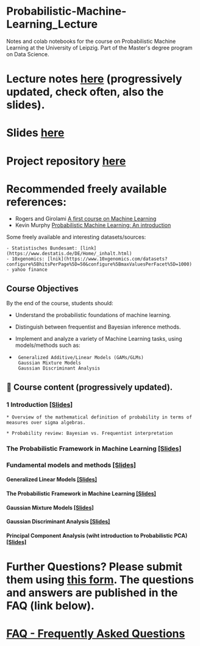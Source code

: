 # Probabilistic-Machine-Learning_Lecture
Notes and colab notebooks for the course on Probabilistic Machine Learning at the University of Leipzig. Part of the Master's degree program on Data Science.

# Lecture notes [here](https://drive.google.com/drive/folders/1j7gkEYXaCap3xLlUoXHxi9vUxrTQ-Z_0?usp=drive_link) (progressively updated, check often, also the slides).
# Slides [here](https://drive.google.com/drive/folders/1c_jzsbBfxUJ4liPvTVpDsGAfjhJK7azM?usp=drive_link)

# Project repository [here](https://github.com/IvaroEkel/Probabilistic-Machine-Learning_lecture-PROJECTS/)

# Recommended freely available references:

- Rogers and Girolami [A first course on Machine Learning](https://raw.githubusercontent.com/wwkenwong/book/master/Simon%20Rogers%2C%20Mark%20Girolami%20A%20First%20Course%20in%20Machine%20Learning.pdf)
- Kevin Murphy [Probabilistic Machine Learning: An introduction](https://probml.github.io/pml-book/book1.html)

Some freely available and interesting datasets/sources:

    - Statistisches Bundesamt: [link](https://www.destatis.de/DE/Home/_inhalt.html)
    - 10xgenomics: [lnik](https://www.10xgenomics.com/datasets?configure%5BhitsPerPage%5D=50&configure%5BmaxValuesPerFacet%5D=1000)
    - yahoo finance


## Course Objectives

By the end of the course, students should:

- Understand the probabilistic foundations of machine learning.
  
- Distinguish between frequentist and Bayesian inference methods.
  
- Implement and analyze a variety of Machine Learning tasks, using models/methods such as:
-      Generalized Additive/Linear Models (GAMs/GLMs)
       Gaussian Mixture Models
       Gaussian Discriminant Analysis
        
      
  


## 📅 Course content (progressively updated).
### 1 Introduction [[Slides]](https://docs.google.com/presentation/d/15pFVypBnxA93y9JRPg8n3IzqDSWTCBn5NMYJn3cdxk8/edit?slide=id.g32b2470f7de_0_0#slide=id.g32b2470f7de_0_0)

    * Overview of the mathematical definition of probability in terms of measures over sigma algebras.

    * Probability review: Bayesian vs. Frequentist interpretation

### The Probabilistic Framework in Machine Learning [[Slides]](https://drive.google.com/file/d/1m-YXeMWYAt3hNNKu8shwOF0MWb-QF0wL/view?usp=drive_link)

### Fundamental models and methods [[Slides]](https://drive.google.com/file/d/1ILcVhL8adLvycJfArOglyi90KP1ym0Tg/view?usp=drive_link)

#### Generalized Linear Models [[Slides]](https://drive.google.com/file/d/1Oewk8yIM1SWAkGNTFXB4W6uu9j4X0O4N/view?usp=drive_link)

#### The Probabilistic Framework in Machine Learning [[Slides]](https://drive.google.com/file/d/1m-YXeMWYAt3hNNKu8shwOF0MWb-QF0wL/view?usp=sharing)

#### Gaussian Mixture Models [[Slides]](https://drive.google.com/file/d/1Kc1o8a7FPs8OWfF1u-AN1TYwxmhhPVkD/view?usp=drive_link)

#### Gaussian Discriminant Analysis [[Slides]](https://drive.google.com/file/d/1GGC2C2w-asMDMZhi4eTiA8znaf7skKTI/view?usp=sharing)

#### Principal Component Analysis (wiht introduction to Probabilistic PCA) [[Slides]](https://drive.google.com/file/d/1eXQBe-3rR1X-l4b3tHuTYkRFtbDKp9Zc/view?usp=sharing)

# Further Questions? Please submit them using [this form](https://cloud.scadsai.uni-leipzig.de/index.php/apps/forms/s/aqG6wrnoWtqSHXb65PrEHHTr). The questions and answers are published in the FAQ (link below).

# [FAQ - Frequently Asked Questions](https://github.com/IvaroEkel/Probabilistic-Machine-Learning_Lecture/blob/cd893a2230238b122c4a2a9cc459edde17371eba/FAQ.md)


